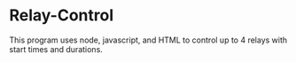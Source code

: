 # Relay-Control

This program uses node, javascript, and HTML to control up to 4 relays with start times and durations. 
